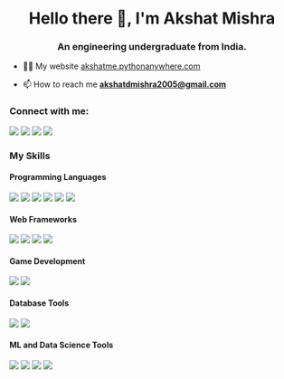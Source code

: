 <h1 align="center">Hello there 👋, I'm Akshat Mishra</h1>
<h3 align="center">An engineering undergraduate from India.</h3>

- 👨‍💻 My website [akshatme.pythonanywhere.com](akshatme.pythonanywhere.com)

- 📫 How to reach me **akshatdmishra2005@gmail.com**

<h3 align="left">Connect with me:</h3>
<p align="left">
  <a href="https://www.linkedin.com/in/akshat--mishra" target="_blank"><img src="https://img.shields.io/badge/LinkedIn-0077B5?style=for-the-badge&logo=linkedin&logoColor=white" height:40px width:40px></a>
  <a href="https://twitter.com/imAkshatMishra" target="_blank"><img src="https://img.shields.io/badge/Twitter-1DA1F2?style=for-the-badge&logo=twitter&logoColor=white" height:40px width:40px></a>
  <a href="https://www.hackerrank.com/profile/akshatdmishra201" target="_blank"><img src="https://img.shields.io/badge/-Hackerrank-2EC866?style=for-the-badge&logo=HackerRank&logoColor=white" height:40px width:40px></a>
  <a href="https://leetcode.com/_Akshat2005_/" target="_blank"><img src="https://img.shields.io/badge/-LeetCode-FFA116?style=for-the-badge&logo=LeetCode&logoColor=black" height:40px width:40px></a>
</p>

<h3 align="left">My Skills</h3>
<p align="left">
  <h4 align="left">Programming Languages</h4>
  <img src="https://img.shields.io/badge/C-00599C?style=for-the-badge&logo=c&logoColor=white" height:40px width:40px>
  <img src="https://img.shields.io/badge/C%2B%2B-00599C?style=for-the-badge&logo=c%2B%2B&logoColor=white" height:40px width:40px>
  <img src="https://img.shields.io/badge/Python-FFD43B?style=for-the-badge&logo=python&logoColor=blue" height:40px width:40px>
  <img src="https://img.shields.io/badge/JavaScript-323330?style=for-the-badge&logo=javascript&logoColor=F7DF1E" height:40px width:40px>
  <img src="https://img.shields.io/badge/HTML5-E34F26?style=for-the-badge&logo=html5&logoColor=white" height:40px width:40px>
  <img src="https://img.shields.io/badge/CSS3-1572B6?style=for-the-badge&logo=css3&logoColor=white" height:40px width:40px>
</p>

<p align="left">
  <h4 align="left">Web Frameworks</h4>
  <img src="https://img.shields.io/badge/Django-092E20?style=for-the-badge&logo=django&logoColor=green" height:40px width:40px>
  <img src="https://img.shields.io/badge/django%20rest-ff1709?style=for-the-badge&logo=django&logoColor=white" height:40px width:40px>
  <img src="https://img.shields.io/badge/React-20232A?style=for-the-badge&logo=react&logoColor=61DAFB" height:40px width:40px>
  <img src="https://img.shields.io/badge/Flask-000000?style=for-the-badge&logo=flask&logoColor=white" height:40px width:40px>
</p>

<p align="left">
  <h4 align="left">Game Development</h4>
  <img src="https://img.shields.io/badge/Unity-100000?style=for-the-badge&logo=unity&logoColor=white" height:40px width:40px>
  <img src="https://img.shields.io/badge/-Unreal%20Engine-313131?style=for-the-badge&logo=unreal-engine&logoColor=white" height:40px width:40px>
</p>

<p align="left">
  <h4 align="left">Database Tools</h4>
  <img src="https://img.shields.io/badge/PostgreSQL-316192?style=for-the-badge&logo=postgresql&logoColor=white" height:40px width:40px>
  <img src="https://img.shields.io/badge/Sqlite-003B57?style=for-the-badge&logo=sqlite&logoColor=white" height:40px width:40px>
</p>

<p align="left">
  <h4 align="left">ML and Data Science Tools</h4>
  <img src="https://img.shields.io/badge/TensorFlow-FF6F00?style=for-the-badge&logo=tensorflow&logoColor=white" height:40px width:40px>
  <img src="https://img.shields.io/badge/PyTorch-EE4C2C?style=for-the-badge&logo=pytorch&logoColor=white" height:40px width:40px>
  <img src="https://img.shields.io/badge/Numpy-777BB4?style=for-the-badge&logo=numpy&logoColor=white" height:40px width:40px>
  <img src="https://img.shields.io/badge/Pandas-2C2D72?style=for-the-badge&logo=pandas&logoColor=white" height:40px width:40px>
</p>

